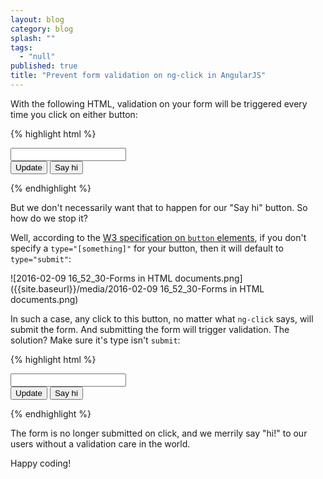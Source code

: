 ```yaml
---
layout: blog
category: blog
splash: ""
tags: 
  - "null"
published: true
title: "Prevent form validation on ng-click in AngularJS"
---
```



With the following HTML, validation on your form will be triggered every time you click on either button:

{% highlight html %}
    <form>
        <input type="text" ng-model="video.Title" required />        
        <button ng-click="updateTitle()">Update</button>
        <button ng-click="alert('hi!')">Say hi</button>
    </form>
{% endhighlight %}

But we don't necessarily want that to happen for our "Say hi" button. So how do we stop it?

Well, according to the [W3 specification on `button` elements](https://www.w3.org/TR/html401/interact/forms.html#h-17.5), if you don't specify a `type="[something]"` for your button, then it will default to `type="submit"`:

![2016-02-09 16_52_30-Forms in HTML documents.png]({{site.baseurl}}/media/2016-02-09 16_52_30-Forms in HTML documents.png)

In such a case, any click to this button, no matter what `ng-click` says, will submit the form. And submitting the form will trigger validation. The solution? Make sure it's type isn't `submit`:

{% highlight html %}
    <form>
        <input type="text" ng-model="video.Title" required />        
        <button ng-click="updateTitle()">Update</button>
        <button type="button" ng-click="alert('hi!')">Say hi</button>
    </form>
{% endhighlight %}

The form is no longer submitted on click, and we merrily say "hi!" to our users without a validation care in the world.

Happy coding!
